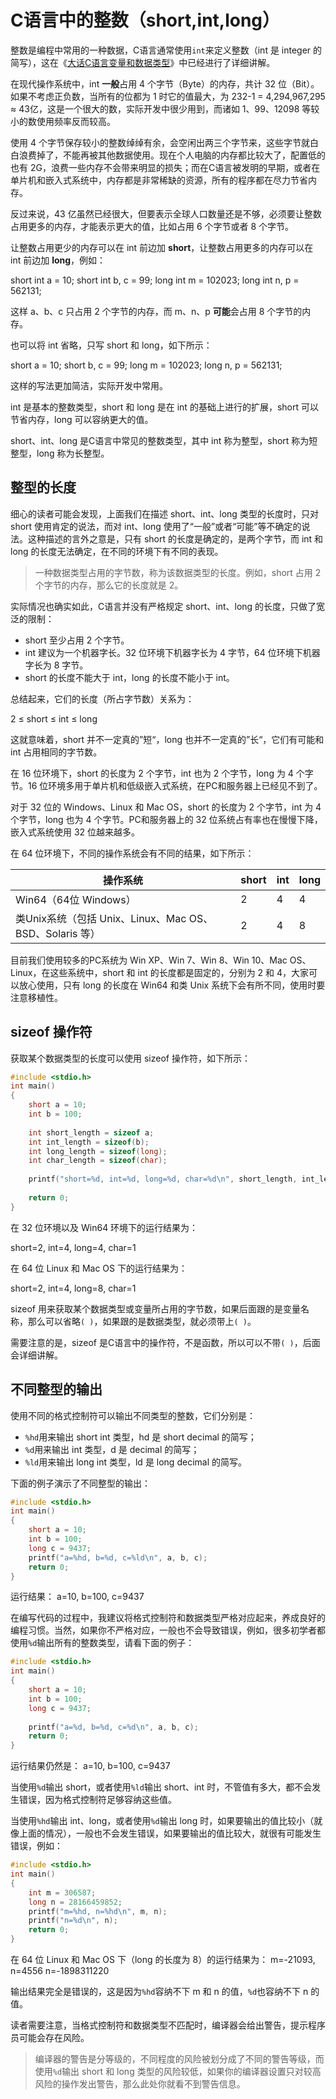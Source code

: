 # C语言中的整数（short,int,long）

整数是编程中常用的一种数据，C语言通常使用`int`来定义整数（int 是 integer 的简写），这在《[大话C语言变量和数据类型](http://c.biancheng.net/view/1756.html)》中已经进行了详细讲解。

在现代操作系统中，int **一般**占用 4 个字节（Byte）的内存，共计 32 位（Bit）。如果不考虑正负数，当所有的位都为 1 时它的值最大，为 232-1 = 4,294,967,295 ≈ 43亿，这是一个很大的数，实际开发中很少用到，而诸如 1、99、12098 等较小的数使用频率反而较高。

使用 4 个字节保存较小的整数绰绰有余，会空闲出两三个字节来，这些字节就白白浪费掉了，不能再被其他数据使用。现在个人电脑的内存都比较大了，配置低的也有 2G，浪费一些内存不会带来明显的损失；而在C语言被发明的早期，或者在单片机和嵌入式系统中，内存都是非常稀缺的资源，所有的程序都在尽力节省内存。

反过来说，43 亿虽然已经很大，但要表示全球人口数量还是不够，必须要让整数占用更多的内存，才能表示更大的值，比如占用 6 个字节或者 8 个字节。

让整数占用更少的内存可以在 int 前边加 **short**，让整数占用更多的内存可以在 int 前边加 **long**，例如：

short int a = 10;
short int b, c = 99;
long int m = 102023;
long int n, p = 562131;

这样 a、b、c 只占用 2 个字节的内存，而 m、n、p **可能**会占用 8 个字节的内存。

也可以将 int 省略，只写 short 和 long，如下所示：

short a = 10;
short b, c = 99;
long m = 102023;
long n, p = 562131;

这样的写法更加简洁，实际开发中常用。

int 是基本的整数类型，short 和 long 是在 int 的基础上进行的扩展，short 可以节省内存，long 可以容纳更大的值。

short、int、long 是C语言中常见的整数类型，其中 int 称为整型，short 称为短整型，long 称为长整型。

## 整型的长度

细心的读者可能会发现，上面我们在描述 short、int、long 类型的长度时，只对 short 使用肯定的说法，而对 int、long 使用了“一般”或者“可能”等不确定的说法。这种描述的言外之意是，只有 short 的长度是确定的，是两个字节，而 int 和 long 的长度无法确定，在不同的环境下有不同的表现。

> 一种数据类型占用的字节数，称为该数据类型的长度。例如，short 占用 2 个字节的内存，那么它的长度就是 2。

实际情况也确实如此，C语言并没有严格规定 short、int、long 的长度，只做了宽泛的限制：

- short 至少占用 2 个字节。
- int 建议为一个机器字长。32 位环境下机器字长为 4 字节，64 位环境下机器字长为 8 字节。
- short 的长度不能大于 int，long 的长度不能小于 int。


总结起来，它们的长度（所占字节数）关系为：

2 ≤ short ≤ int ≤ long

这就意味着，short 并不一定真的”短“，long 也并不一定真的”长“，它们有可能和 int 占用相同的字节数。

在 16 位环境下，short 的长度为 2 个字节，int 也为 2 个字节，long 为 4 个字节。16 位环境多用于单片机和低级嵌入式系统，在PC和服务器上已经见不到了。

对于 32 位的 Windows、Linux 和 Mac OS，short 的长度为 2 个字节，int 为 4 个字节，long 也为 4 个字节。PC和服务器上的 32 位系统占有率也在慢慢下降，嵌入式系统使用 32 位越来越多。

在 64 位环境下，不同的操作系统会有不同的结果，如下所示：

| 操作系统                                                | short | int  | long |
| ------------------------------------------------------- | ----- | ---- | ---- |
| Win64（64位 Windows）                                   | 2     | 4    | 4    |
| 类Unix系统（包括 Unix、Linux、Mac OS、BSD、Solaris 等） | 2     | 4    | 8    |


目前我们使用较多的PC系统为 Win XP、Win 7、Win 8、Win 10、Mac OS、Linux，在这些系统中，short 和 int 的长度都是固定的，分别为 2 和 4，大家可以放心使用，只有 long 的长度在 Win64 和类 Unix 系统下会有所不同，使用时要注意移植性。

## sizeof 操作符

获取某个数据类型的长度可以使用 sizeof 操作符，如下所示：

```c
#include <stdio.h>
int main()
{
    short a = 10;
    int b = 100;
   
    int short_length = sizeof a;
    int int_length = sizeof(b);
    int long_length = sizeof(long);
    int char_length = sizeof(char);
   
    printf("short=%d, int=%d, long=%d, char=%d\n", short_length, int_length, long_length, char_length);
   
    return 0;
}
```

在 32 位环境以及 Win64 环境下的运行结果为：

short=2, int=4, long=4, char=1

在 64 位 Linux 和 Mac OS 下的运行结果为：

short=2, int=4, long=8, char=1


sizeof 用来获取某个数据类型或变量所占用的字节数，如果后面跟的是变量名称，那么可以省略`( )`，如果跟的是数据类型，就必须带上`( )`。

需要注意的是，sizeof 是C语言中的操作符，不是函数，所以可以不带`( )`，后面会详细讲解。

## 不同整型的输出

使用不同的格式控制符可以输出不同类型的整数，它们分别是：

- `%hd`用来输出 short int 类型，hd 是 short decimal 的简写；
- `%d`用来输出 int 类型，d 是 decimal 的简写；
- `%ld`用来输出 long int 类型，ld 是 long decimal 的简写。


下面的例子演示了不同整型的输出：

```c
#include <stdio.h>
int main()
{
    short a = 10;
    int b = 100;
    long c = 9437;
    printf("a=%hd, b=%d, c=%ld\n", a, b, c);
    return 0;
}
```

运行结果：
a=10, b=100, c=9437

在编写代码的过程中，我建议将格式控制符和数据类型严格对应起来，养成良好的编程习惯。当然，如果你不严格对应，一般也不会导致错误，例如，很多初学者都使用`%d`输出所有的整数类型，请看下面的例子：

```c
#include <stdio.h>
int main()
{
    short a = 10;
    int b = 100;
    long c = 9437;
   
    printf("a=%d, b=%d, c=%d\n", a, b, c);
    return 0;
}
```

运行结果仍然是：
a=10, b=100, c=9437

当使用`%d`输出 short，或者使用`%ld`输出 short、int 时，不管值有多大，都不会发生错误，因为格式控制符足够容纳这些值。

当使用`%hd`输出 int、long，或者使用`%d`输出 long 时，如果要输出的值比较小（就像上面的情况），一般也不会发生错误，如果要输出的值比较大，就很有可能发生错误，例如：

```c
#include <stdio.h>
int main()
{
    int m = 306587;
    long n = 28166459852;
    printf("m=%hd, n=%hd\n", m, n);
    printf("n=%d\n", n);
    return 0;
}
```

在 64 位 Linux 和 Mac OS 下（long 的长度为 8）的运行结果为：
m=-21093, n=4556
n=-1898311220

输出结果完全是错误的，这是因为`%hd`容纳不下 m 和 n 的值，`%d`也容纳不下 n 的值。

读者需要注意，当格式控制符和数据类型不匹配时，编译器会给出警告，提示程序员可能会存在风险。

> 编译器的警告是分等级的，不同程度的风险被划分成了不同的警告等级，而使用`%d`输出 short 和 long 类型的风险较低，如果你的编译器设置只对较高风险的操作发出警告，那么此处你就看不到警告信息。

